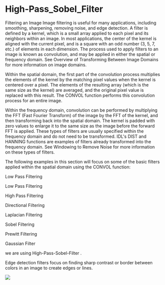 # High-Pass_Sobel_Filter

Filtering an Image Image filtering is useful for many applications, including smoothing, sharpening, removing noise, and edge detection. A filter is defined by a kernel, which is a small array applied to each pixel and its neighbors within an image. In most applications, the center of the kernel is aligned with the current pixel, and is a square with an odd number (3, 5, 7, etc.) of elements in each dimension. The process used to apply filters to an image is known as convolution, and may be applied in either the spatial or frequency domain. See Overview of Transforming Between Image Domains for more information on image domains.

Within the spatial domain, the first part of the convolution process multiplies the elements of the kernel by the matching pixel values when the kernel is centered over a pixel. The elements of the resulting array (which is the same size as the kernel) are averaged, and the original pixel value is replaced with this result. The CONVOL function performs this convolution process for an entire image.

Within the frequency domain, convolution can be performed by multiplying the FFT (Fast Fourier Transform) of the image by the FFT of the kernel, and then transforming back into the spatial domain. The kernel is padded with zero values to enlarge it to the same size as the image before the forward FFT is applied. These types of filters are usually specified within the frequency domain and do not need to be transformed. IDL's DIST and HANNING functions are examples of filters already transformed into the frequency domain. See Windowing to Remove Noise for more information on these types of filters.

The following examples in this section will focus on some of the basic filters applied within the spatial domain using the CONVOL function:

Low Pass Filtering

Low Pass Filtering

High Pass Filtering

Directional Filtering

Laplacian Filtering

Sobel Filtering

Prewitt Filtering

Gaussian Filter

we are using High-Pass-Sobel-Filter .

Edge detection filters focus on finding sharp contrast or border between colors in an image to create edges or lines.

<img src="https://www.researchgate.net/profile/Claudius_Kabwe2/publication/333817068/figure/fig5/AS:770718308511744@1560764972095/Watermarked-image-filtered-using-the-Prewitt-high-pass-filter.jpg" >

